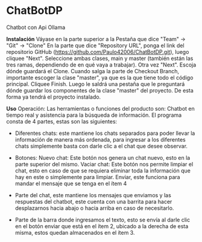 # ChatBotDP
Chatbot con Api Ollama

**Instalación**
Váyase en la parte superior a la Pestaña que dice "Team" -> "Git" -> "Clone"
En la parte que dice "Repository URL", ponga el link del repositorio GitHub (https://github.com/Paulo42006/ChatBotDP.git), luego cliquee "Next".
Seleccione ambas clases, main y master (también están las tres ramas, dependiendo de en qué vaya a trabajar). Otra vez "Next".
Escoja dónde guardará el Clone. Cuando salga la parte de Checkout Branch, importante escoger la clase "master", ya que es la que tiene todo el código principal. Cliquee Finish.
Luego le saldrá una pestaña que le preguntará dónde guardar los componentes de la clase "master" del proyecto.
De esta forma ya tendrá el proyecto instalado.

**Uso**
Operación: Las herramientas o funciones del producto son: Chatbot en tiempo real y asistencia para la búsqueda de información.
El programa consta de 4 partes, estas son las siguientes:

*	Diferentes chats: este mantiene los chats separados para poder llevar la información de manera más ordenada, para ingresar a los diferentes chats simplemente basta con darle clic a el chat que desee observar.

* Botones: 
  Nuevo chat: Este botón nos genera un chat nuevo, esto en la parte superior del mismo.
  Vaciar chat: Este botón nos permite limpiar el chat, esto en caso de que se requiera eliminar toda la información que hay en este o simplemente para limpiar.
  Enviar, este funciona para mandar el mensaje que se tenga en el ítem 4

* Parte del chat, este mantiene los mensajes que enviamos y las respuestas del chatbot, este cuenta con una barrita para hacer desplazarnos hacia abajo o hacia arriba en caso de necesitarlo.

*	Parte de la barra donde ingresamos el texto, esto se envía al darle clic en el botón enviar que está en el ítem 2, ubicado a la derecha de esta misma, estos quedan almacenados en el ítem 3.
